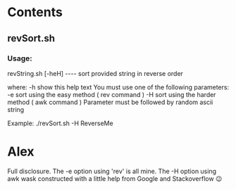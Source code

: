 # Contents

## revSort.sh

### Usage:

revString.sh [-heH] <string> ---- sort provided string in reverse order

where:
 -h  show this help text
You must use one of the following parameters:
 -e  sort using the easy method ( rev command )
 -H  sort using the harder method ( awk command )
Parameter must be followed by <string>
 <string> random ascii string

Example:
./revSort.sh -H ReverseMe

# Alex

Full disclosure.  The -e option using 'rev' is all mine.
The -H option using awk wask constructed with a little help from Google and Stackoverflow  😉
